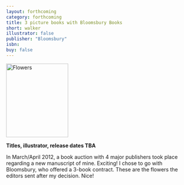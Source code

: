```yaml
---
layout: forthcoming
category: forthcoming
title: 3 picture books with Bloomsbury Books
short: walker
illustrator: false
publisher: "Bloomsbury"
isbn:
buy: false
---
```


<div id="bio_img_r"><img src="{{site.baseurl}}/img/books_walker_s.jpg" width="168" height="200" alt="Flowers" /></div>

__Titles, illustrator, release dates TBA__

In March/April 2012, a book auction with 4 major publishers took place regarding a new manuscript of mine. Exciting! I chose to go with Bloomsbury, who offered a 3-book contract. These are the flowers the editors sent after my decision. Nice!